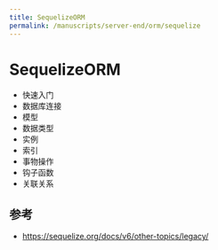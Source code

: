 ```yaml
---
title: SequelizeORM
permalink: /manuscripts/server-end/orm/sequelize
---
```


# SequelizeORM

- 快速入门
- 数据库连接
- 模型
- 数据类型
- 实例
- 索引
- 事物操作
- 钩子函数
- 关联关系

## 参考

- <https://sequelize.org/docs/v6/other-topics/legacy/>
